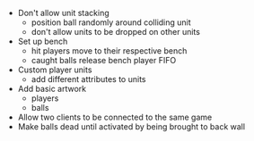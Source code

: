 - Don't allow unit stacking
  - position ball randomly around colliding unit
  - don't allow units to be dropped on other units
- Set up bench
  - hit players move to their respective bench
  - caught balls release bench player FIFO
- Custom player units
  - add different attributes to units
- Add basic artwork
  - players
  - balls
- Allow two clients to be connected to the same game
- Make balls dead until activated by being brought to back wall
